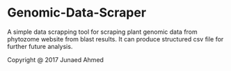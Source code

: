 # Genomic-Data-Scraper

A simple data scrapping tool for scraping plant genomic data from phytozome website from blast results.
It can produce structured csv file for further future analysis.

Copyright @ 2017 Junaed Ahmed
